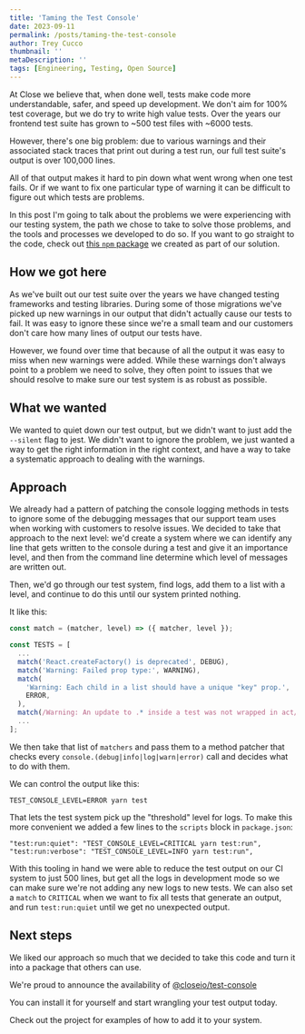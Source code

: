 ```yaml
---
title: 'Taming the Test Console'
date: 2023-09-11
permalink: /posts/taming-the-test-console
author: Trey Cucco
thumbnail: ''
metaDescription: ''
tags: [Engineering, Testing, Open Source]
---
```


At Close we believe that, when done well, tests make code more understandable,
safer, and speed up development. We don't aim for 100% test coverage, but we do
try to write high value tests. Over the years our frontend test suite has grown
to ~500 test files with ~6000 tests.

However, there's one big problem: due to various warnings and their associated
stack traces that print out during a test run, our full test suite's output is
over 100,000 lines.

All of that output makes it hard to pin down what went wrong when one test
fails. Or if we want to fix one particular type of warning it can be difficult
to figure out which tests are problems.

In this post I'm going to talk about the problems we were experiencing with our
testing system, the path we chose to take to solve those problems, and the tools
and processes we developed to do so. If you want to go straight to the code,
check out
[this `npm` package](https://www.npmjs.com/package/@closeio/test-console) we
created as part of our solution.

## How we got here

As we've built out our test suite over the years we have changed testing
frameworks and testing libraries. During some of those migrations we've picked
up new warnings in our output that didn't actually cause our tests to fail. It
was easy to ignore these since we're a small team and our customers don't care
how many lines of output our tests have.

However, we found over time that because of all the output it was easy to miss
when new warnings were added. While these warnings don't always point to a
problem we need to solve, they often point to issues that we should resolve to
make sure our test system is as robust as possible.

## What we wanted

We wanted to quiet down our test output, but we didn't want to just add the
`--silent` flag to jest. We didn't want to ignore the problem, we just wanted a
way to get the right information in the right context, and have a way to take a
systematic approach to dealing with the warnings.

## Approach

We already had a pattern of patching the console logging methods in tests to
ignore some of the debugging messages that our support team uses when working
with customers to resolve issues. We decided to take that approach to the next
level: we'd create a system where we can identify any line that gets written to
the console during a test and give it an importance level, and then from the
command line determine which level of messages are written out.

Then, we'd go through our test system, find logs, add them to a list with a
level, and continue to do this until our system printed nothing.

It like this:

```javascript
const match = (matcher, level) => ({ matcher, level });

const TESTS = [
  ...
  match('React.createFactory() is deprecated', DEBUG),
  match('Warning: Failed prop type:', WARNING),
  match(
    'Warning: Each child in a list should have a unique "key" prop.',
    ERROR,
  ),
  match(/Warning: An update to .* inside a test was not wrapped in act/, ERROR),
  ...
];
```

We then take that list of `matchers` and pass them to a method patcher that
checks every `console.(debug|info|log|warn|error)` call and decides what to do
with them.

We can control the output like this:

`TEST_CONSOLE_LEVEL=ERROR yarn test`

That lets the test system pick up the "threshold" level for logs. To make this
more convenient we added a few lines to the `scripts` block in `package.json`:

    "test:run:quiet": "TEST_CONSOLE_LEVEL=CRITICAL yarn test:run",
    "test:run:verbose": "TEST_CONSOLE_LEVEL=INFO yarn test:run",

With this tooling in hand we were able to reduce the test output on our CI
system to just 500 lines, but get all the logs in development mode so we can
make sure we're not adding any new logs to new tests. We can also set a `match`
to `CRITICAL` when we want to fix all tests that generate an output, and run
`test:run:quiet` until we get no unexpected output.

## Next steps

We liked our approach so much that we decided to take this code and turn it into
a package that others can use.

We're proud to announce the availability of
[@closeio/test-console](https://www.npmjs.com/package/@closeio/test-console)

You can install it for yourself and start wrangling your test output today.

Check out the project for examples of how to add it to your system.
